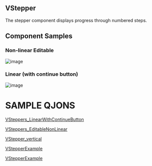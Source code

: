 ## VStepper

The stepper component displays progress through numbered steps.

## Component Samples

### Non-linear Editable
![image](https://cdn.softtech.com.tr/ngsp-quick/nemo/dev/mdImages/VStepper/stepper-1.png)

### Linear (with continue button)
![image](https://cdn.softtech.com.tr/ngsp-quick/nemo/dev/mdImages/VStepper/stepper-2.png)

# SAMPLE QJONS

<a href="https://studio.onplateau.com/quick/?q=/qjsons/VSteppers_LinearWithContinueButton.qjson"  target="_blank">VSteppers_LinearWithContinueButton</a>

<a href="https://studio.onplateau.com/quick/?q=/qjsons/VSteppers_EditableNonLinear.qjson"  target="_blank">VSteppers_EditableNonLinear</a>

<a href="https://studio.onplateau.com/quick/?q=/qjsons/VStepper_vertical.qjson"  target="_blank">VStepper_vertical</a>

<a href="https://studio.onplateau.com/quick/?q=/qjsons/VStepperExample.qjson"  target="_blank">VStepperExample</a>

<a href="https://studio.onplateau.com/quick/?q=/qjsons/VSteppers_Alt_Label.qjson"  target="_blank">VStepperExample</a>

<!-- NLP: Stepper | Stepper component | Sayfaya adımlar ekleme | Sayfaya aşamalar ekleme | Kullanıcıya aşamalar sunmak istiyorum | Sayfamı aşamalara bölmek istiyorum | Stepper kullanımı | Stepper  | Sayfayı aşamalara bölme | Ekranda adım adım ilerlemek istiyorum | Sayfama farklı adımlar eklemek istiyorum | Sayfama farklı aşamalar eklemek istiyorum | Kurulum adımı oluşturma | Aşama ekleme | Stepper ekleme | Linear stepper | nonlinear stepper -->